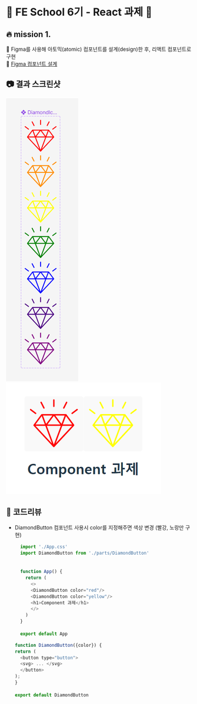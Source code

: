 # :punch: FE School 6기 - React 과제  :punch:
 
## :fire: mission 1.
:small_blue_diamond: Figma를 사용해 아토믹(atomic) 컴포넌트를 설계(design)한 후, 리액트 컴포넌트로 구현 <br>
:link: [Figma 컴포넌트 설계](https://www.figma.com/file/2yUmCuWMsTZ7jY86jXH3cH/Homework%3A-Component?type=design&node-id=0%3A1&mode=design&t=Tn4PORD6e29JJdIM-1)

## :camera: 결과 스크린샷
![Alt text](image.png)
![Alt text](image-1.png)

## :speech_balloon: 코드리뷰
- DiamondButton 컴포넌트 사용시 color를 지정해주면 색상 변경
  (빨강, 노랑만 구현)
  ```js
    import './App.css'
    import DiamondButton from './parts/DiamondButton'


    function App() {
      return (
        <>
        <DiamondButton color="red"/>
        <DiamondButton color="yellow"/>
        <h1>Component 과제</h1>
        </>
      )
    }

    export default App
  ```
  ```js
  function DiamondButton({color}) {
  return (
    <button type="button">
    <svg> ... </svg>
    </button>
  ); 
  }

  export default DiamondButton
  ```